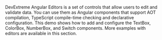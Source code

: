 DevExtreme Angular Editors is a set of controls that allow users to edit and validate data. You can use them as Angular components that support AOT compilation, TypeScript compile-time checking and declarative configuration. This demo shows how to add and configure the TextBox, ColorBox, NumberBox, and Switch components. More examples with editors are available in this section.
<!--split-->